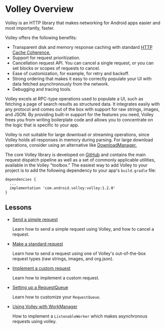 # Volley Overview

Volley is an HTTP library that makes networking for Android apps easier and most importantly, faster. 

Volley offers the following benefits:
- Transparent disk and memory response caching with standard [HTTP Cache Coherence.](https://en.wikipedia.org/wiki/Cache_coherence)
- Support for request prioritization.
- Cancellation request API. You can cancel a single request, or you can set blocks or scopes of requests to cancel.
- Ease of customization, for example, for retry and backoff.
- Strong ordering that makes it easy to correctly populate your UI with data fetched asynchronously from the network.
- Debugging and tracing tools.

Volley excels at RPC-type operations used to populate a UI, such as fetching a page of search results as structured data. It integrates easily with any protocol and comes out of the box with support for raw strings, images, and JSON. By providing built-in support for the features you need, Volley frees you from writing boilerplate code and allows you to concentrate on the logic that is specific to your app.

Volley is not suitable for large download or streaming operations, since Volley holds all responses in memory during parsing. For large download operations, consider using an alternative like [DownloadManager.](https://developer.android.com/reference/android/app/DownloadManager)

The core Volley library is developed on [GitHub](https://github.com/google/volley) and contains the main request dispatch pipeline as well as a set of commonly applicable utilities, available in the Volley "toolbox." The easiest way to add Volley to your project is to add the following dependency to your app's `build.gradle` file:

```
dependencies {
  ...
  implementation 'com.android.volley:volley:1.2.0'
}
```

## Lessons

- [Send a simple request](request-simple.md)

  Learn how to send a simple request using Volley, and how to cancel a request.

- [Make a standard request](request-standard.md)

  Learn how to send a request using one of Volley's out-of-the-box request types (raw strings, images, and org.json).

- [Implement a custom request](request-custom.md)

  Learn how to implement a custom request.

- [Setting up a RequestQueue](request-queue.md)

  Learn how to customize your `RequestQueue`.

- [Using Volley with WorkManager](request-workmanager.md)

  How to implement a `ListenableWorker` which makes asynchronous requests using volley.
